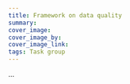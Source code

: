 ```yaml
---
title: Framework on data quality
summary: 
cover_image: 
cover_image_by: 
cover_image_link: 
tags: Task group
---
```


...
